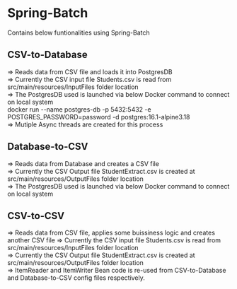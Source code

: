 # Spring-Batch
Contains below funtionalities using Spring-Batch

## CSV-to-Database

 => Reads data from CSV file and loads it into PostgresDB                                                                   
 => Currently the CSV input file Students.csv is read from src/main/resources/InputFiles folder location                                        
 => The PostgresDB used is launched via below Docker command to connect on local system                           
 docker run --name postgres-db -p 5432:5432 -e POSTGRES_PASSWORD=password -d postgres:16.1-alpine3.18                                                                 
 => Mutiple Async threads are created for this process
 
## Database-to-CSV

 => Reads data from Database and creates a CSV file                                                               
 => Currently the CSV Output file StudentExtract.csv is created at src/main/resources/OutputFiles folder location                                       
 => The PostgresDB used is launched via below Docker command to connect on local system

 ## CSV-to-CSV

 => Reads data from CSV file, applies some buissiness logic and creates another CSV file 
 => Currently the CSV input file Students.csv is read from src/main/resources/InputFiles folder location   
 => Currently the CSV Output file StudentExtract.csv is created at src/main/resources/OutputFiles folder location                                       
 => ItemReader and ItemWriter Bean code is re-used from CSV-to-Database and Database-to-CSV config files respectively.
 

